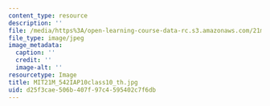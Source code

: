 ```yaml
---
content_type: resource
description: ''
file: /media/https%3A/open-learning-course-data-rc.s3.amazonaws.com/21m-542-interdisciplinary-approaches-to-musical-time-january-iap-2010/d25f3cae506b407f97c4595402c7f6db_MIT21M_542IAP10class10_th.jpg
file_type: image/jpeg
image_metadata:
  caption: ''
  credit: ''
  image-alt: ''
resourcetype: Image
title: MIT21M_542IAP10class10_th.jpg
uid: d25f3cae-506b-407f-97c4-595402c7f6db
---
```


